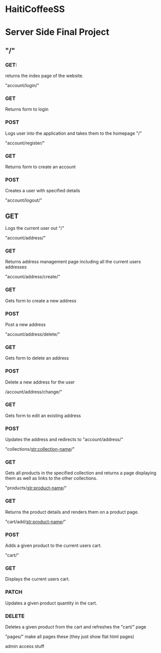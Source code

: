 # HaitiCoffeeSS

# Server Side Final Project

## "/"
### GET:
  returns the index page of the website.
  
  
"account/login/"
### GET
  Returns form to login
  
### POST
  Logs user into the application and takes them to the homepage "/"
  
"account/register/"
### GET
  Returns form to create an account
  
### POST
  Creates a user with specified details
  
"account/logout/"
## GET
  Logs the current user out "/"
  
"account/address/"
### GET
  Returns address management page including all the current users addresses
  

"account/address/create/"
### GET
  Gets form to create a new address

### POST
  Post a new address

"account/address/delete/"
### GET
  Gets form to delete an address
  
### POST
  Delete a new address for the user
  
/account/address/change/"
### GET
  Gets form to edit an existing address
  
### POST
  Updates the address and redirects to "account/address/"
  
"collections/<str:collection-name>/"
### GET
  Gets all products in the specified collection and returns a page displaying them as well as links to the other collections.
  
"products/<str:product-name>/"
### GET
  Returns the product details and renders them on a product page.
  
"cart/add/<str:product-name>/"
### POST
  Adds a given product to the current users cart.

"cart/"
### GET
  Displays the current users cart.
  
### PATCH
  Updates a given product quantity in the cart.
 
### DELETE
  Deletes a given product from the cart and refreshes the "cart/" page
  
"pages/" make all pages these (they just show flat html pages)
  
admin access stuff

  

